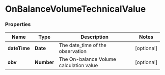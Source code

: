 # OnBalanceVolumeTechnicalValue

### Properties
Name | Type | Description | Notes
------------ | ------------- | ------------- | -------------
**dateTime** | **Date** | The date_time of the observation | [optional] 
**obv** | **Number** | The On-balance Volume calculation value | [optional] 




